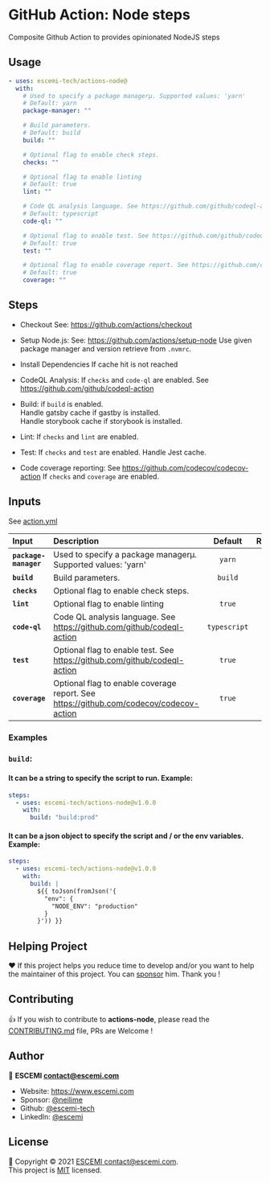 <!-- start title -->

# GitHub Action: Node steps

<!-- end title -->

<!-- start description -->

Composite Github Action to provides opinionated NodeJS steps

<!-- end description -->
<!-- start contents -->
<!-- end contents -->

## Usage

<!-- start usage -->

```yaml
- uses: escemi-tech/actions-node@
  with:
    # Used to specify a package managerµ. Supported values: 'yarn'
    # Default: yarn
    package-manager: ""

    # Build parameters.
    # Default: build
    build: ""

    # Optional flag to enable check steps.
    checks: ""

    # Optional flag to enable linting
    # Default: true
    lint: ""

    # Code QL analysis language. See https://github.com/github/codeql-action
    # Default: typescript
    code-ql: ""

    # Optional flag to enable test. See https://github.com/github/codeql-action
    # Default: true
    test: ""

    # Optional flag to enable coverage report. See https://github.com/codecov/codecov-action
    # Default: true
    coverage: ""
```

<!-- end usage -->

## Steps

- Checkout
  See: https://github.com/actions/checkout

- Setup Node.js:
  See: https://github.com/actions/setup-node
  Use given package manager and version retrieve from `.nvmrc`.

- Install Dependencies
  If cache hit is not reached

- CodeQL Analysis:
  If `checks` and `code-ql` are enabled.
  See https://github.com/github/codeql-action

- Build:
  if `build` is enabled. \
  Handle gatsby cache if gastby is installed. \
  Handle storybook cache if storybook is installed. 

- Lint:
  If `checks` and `lint` are enabled.

- Test:
  If `checks` and `test` are enabled.
  Handle Jest cache.

- Code coverage reporting:
  See https://github.com/codecov/codecov-action
  If `checks` and `coverage` are enabled.

## Inputs

See [action.yml](action.yml)

<!-- start inputs -->

| **Input**             | **Description**                                                                        | **Default**  | **Required** |
| :-------------------- | :------------------------------------------------------------------------------------- | :----------: | :----------: |
| **`package-manager`** | Used to specify a package managerµ. Supported values: 'yarn'                           |    `yarn`    |  **false**   |
| **`build`**           | Build parameters.                                                                      |   `build`    |  **false**   |
| **`checks`**          | Optional flag to enable check steps.                                                   |              |  **false**   |
| **`lint`**            | Optional flag to enable linting                                                        |    `true`    |  **false**   |
| **`code-ql`**         | Code QL analysis language. See https://github.com/github/codeql-action                 | `typescript` |  **false**   |
| **`test`**            | Optional flag to enable test. See https://github.com/github/codeql-action              |    `true`    |  **false**   |
| **`coverage`**        | Optional flag to enable coverage report. See https://github.com/codecov/codecov-action |    `true`    |  **false**   |

<!-- end inputs -->

### Examples

### `build`:

#### It can be a string to specify the script to run. Example:

```yml
steps:
  - uses: escemi-tech/actions-node@v1.0.0
    with:
      build: "build:prod"
```

#### It can be a json object to specify the script and / or the env variables. Example:

```yml
steps:
  - uses: escemi-tech/actions-node@v1.0.0
    with:
      build: |
        ${{ toJson(fromJson('{
          "env": {
            "NODE_ENV": "production"
          }
        }')) }}
```

<!-- start outputs -->
<!-- end outputs -->

## Helping Project

❤️ If this project helps you reduce time to develop and/or you want to help the maintainer of this project. You can [sponsor](https://github.com/sponsors/neilime) him. Thank you !

## Contributing

👍 If you wish to contribute to **actions-node**, please read the [CONTRIBUTING.md](https://github.com/escemi-tech/actions-node/blob/master/CONTRIBUTING.md) file, PRs are Welcome !

## Author

🏢 **ESCEMI <contact@escemi.com>**

- Website: https://www.escemi.com
- Sponsor: [@neilime](https://github.com/sponsors/)
- Github: [@escemi-tech](https://github.com/escemi-tech)
- LinkedIn: [@escemi](https://www.linkedin.com/company/escemi)

## License

📝 Copyright © 2021 [ESCEMI <contact@escemi.com>](https://www.escemi.com).<br />
This project is [MIT](https://github.com/escemi-tech/actions-node/blob/master/LICENSE) licensed.
